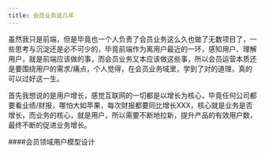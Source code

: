 ```yaml
---
title: 会员业务这几年
---
```


虽然我只是前端，但是毕竟也一个人负责了会员业务这么久也做了无数项目了，一些思考与沉淀还是必不可少的，毕竟前端作为离用户最近的一环，感知用户、理解用户，就是前端应该做的事，而会员业务又本应该做这些事，所以会员运营本质还是要围绕用户的需求/痛点，个人觉得，在会员业务域里，学到了对的道理，真的可以过好这一生。

<!-- more -->

首先我想说的是用户增长，感觉互联网的一切都是以增长为核心，毕竟任何公司都要看业绩/财报，哪怕大如苹果，每次财报都要同比增长XXX，核心就是业务是否增长，而业务的核心，就是用户，所以需要不断地拉新，提升产品的有效用户数，最终不断的促进业务增长。

####会员领域用户模型设计






